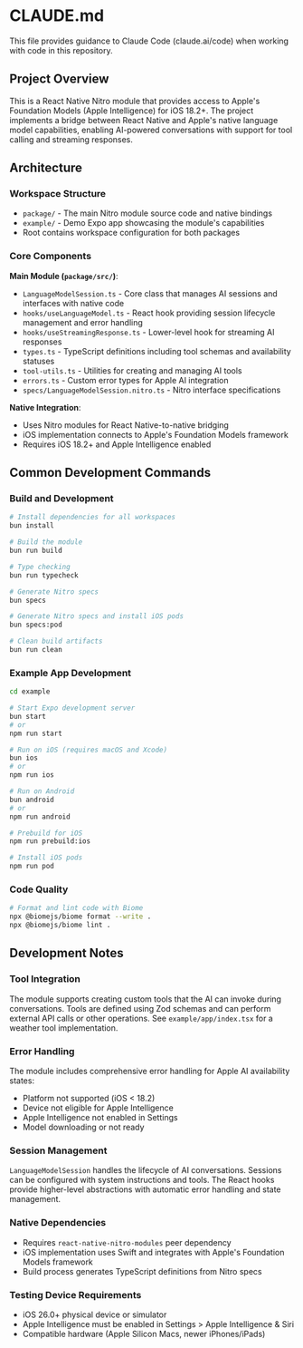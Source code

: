# CLAUDE.md

This file provides guidance to Claude Code (claude.ai/code) when working with code in this repository.

## Project Overview

This is a React Native Nitro module that provides access to Apple's Foundation Models (Apple Intelligence) for iOS 18.2+. The project implements a bridge between React Native and Apple's native language model capabilities, enabling AI-powered conversations with support for tool calling and streaming responses.

## Architecture

### Workspace Structure
- `package/` - The main Nitro module source code and native bindings
- `example/` - Demo Expo app showcasing the module's capabilities
- Root contains workspace configuration for both packages

### Core Components

**Main Module (`package/src/`)**:
- `LanguageModelSession.ts` - Core class that manages AI sessions and interfaces with native code
- `hooks/useLanguageModel.ts` - React hook providing session lifecycle management and error handling
- `hooks/useStreamingResponse.ts` - Lower-level hook for streaming AI responses
- `types.ts` - TypeScript definitions including tool schemas and availability statuses
- `tool-utils.ts` - Utilities for creating and managing AI tools
- `errors.ts` - Custom error types for Apple AI integration
- `specs/LanguageModelSession.nitro.ts` - Nitro interface specifications

**Native Integration**:
- Uses Nitro modules for React Native-to-native bridging
- iOS implementation connects to Apple's Foundation Models framework
- Requires iOS 18.2+ and Apple Intelligence enabled

## Common Development Commands

### Build and Development
```bash
# Install dependencies for all workspaces
bun install

# Build the module
bun run build

# Type checking
bun run typecheck

# Generate Nitro specs
bun specs

# Generate Nitro specs and install iOS pods
bun specs:pod

# Clean build artifacts
bun run clean
```

### Example App Development
```bash
cd example

# Start Expo development server
bun start
# or
npm run start

# Run on iOS (requires macOS and Xcode)
bun ios
# or
npm run ios

# Run on Android
bun android
# or
npm run android

# Prebuild for iOS
npm run prebuild:ios

# Install iOS pods
npm run pod
```

### Code Quality
```bash
# Format and lint code with Biome
npx @biomejs/biome format --write .
npx @biomejs/biome lint .
```

## Development Notes

### Tool Integration
The module supports creating custom tools that the AI can invoke during conversations. Tools are defined using Zod schemas and can perform external API calls or other operations. See `example/app/index.tsx` for a weather tool implementation.

### Error Handling
The module includes comprehensive error handling for Apple AI availability states:
- Platform not supported (iOS < 18.2)
- Device not eligible for Apple Intelligence
- Apple Intelligence not enabled in Settings
- Model downloading or not ready

### Session Management
`LanguageModelSession` handles the lifecycle of AI conversations. Sessions can be configured with system instructions and tools. The React hooks provide higher-level abstractions with automatic error handling and state management.

### Native Dependencies
- Requires `react-native-nitro-modules` peer dependency
- iOS implementation uses Swift and integrates with Apple's Foundation Models framework
- Build process generates TypeScript definitions from Nitro specs

### Testing Device Requirements
- iOS 26.0+ physical device or simulator
- Apple Intelligence must be enabled in Settings > Apple Intelligence & Siri
- Compatible hardware (Apple Silicon Macs, newer iPhones/iPads)
